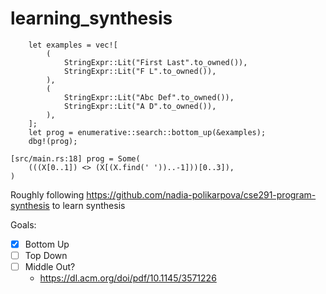 # learning_synthesis

```
    let examples = vec![
        (
            StringExpr::Lit("First Last".to_owned()),
            StringExpr::Lit("F L".to_owned()),
        ),
        (
            StringExpr::Lit("Abc Def".to_owned()),
            StringExpr::Lit("A D".to_owned()),
        ),
    ];
    let prog = enumerative::search::bottom_up(&examples);
    dbg!(prog);
```

```
[src/main.rs:18] prog = Some(
    (((X[0..1]) <> (X[(X.find(' '))..-1]))[0..3]),
)
```

Roughly following <https://github.com/nadia-polikarpova/cse291-program-synthesis> to learn synthesis

Goals:
- [X] Bottom Up
- [ ] Top Down
- [ ] Middle Out?
  - https://dl.acm.org/doi/pdf/10.1145/3571226
